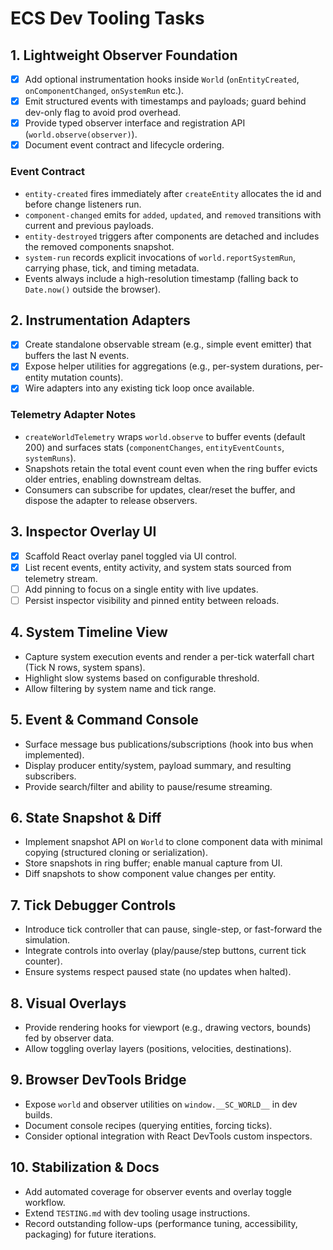 # ECS Dev Tooling Tasks

## 1. Lightweight Observer Foundation
- [x] Add optional instrumentation hooks inside `World` (`onEntityCreated`, `onComponentChanged`, `onSystemRun` etc.).
- [x] Emit structured events with timestamps and payloads; guard behind dev-only flag to avoid prod overhead.
- [x] Provide typed observer interface and registration API (`world.observe(observer)`).
- [x] Document event contract and lifecycle ordering.

### Event Contract
- `entity-created` fires immediately after `createEntity` allocates the id and before change listeners run.
- `component-changed` emits for `added`, `updated`, and `removed` transitions with current and previous payloads.
- `entity-destroyed` triggers after components are detached and includes the removed components snapshot.
- `system-run` records explicit invocations of `world.reportSystemRun`, carrying phase, tick, and timing metadata.
- Events always include a high-resolution timestamp (falling back to `Date.now()` outside the browser).

## 2. Instrumentation Adapters
- [x] Create standalone observable stream (e.g., simple event emitter) that buffers the last N events.
- [x] Expose helper utilities for aggregations (e.g., per-system durations, per-entity mutation counts).
- [x] Wire adapters into any existing tick loop once available.

### Telemetry Adapter Notes
- `createWorldTelemetry` wraps `world.observe` to buffer events (default 200) and surfaces stats (`componentChanges`, `entityEventCounts`, `systemRuns`).
- Snapshots retain the total event count even when the ring buffer evicts older entries, enabling downstream deltas.
- Consumers can subscribe for updates, clear/reset the buffer, and dispose the adapter to release observers.

## 3. Inspector Overlay UI
- [x] Scaffold React overlay panel toggled via UI control.
- [x] List recent events, entity activity, and system stats sourced from telemetry stream.
- [ ] Add pinning to focus on a single entity with live updates.
- [ ] Persist inspector visibility and pinned entity between reloads.

## 4. System Timeline View
- Capture system execution events and render a per-tick waterfall chart (Tick N rows, system spans).
- Highlight slow systems based on configurable threshold.
- Allow filtering by system name and tick range.

## 5. Event & Command Console
- Surface message bus publications/subscriptions (hook into bus when implemented).
- Display producer entity/system, payload summary, and resulting subscribers.
- Provide search/filter and ability to pause/resume streaming.

## 6. State Snapshot & Diff
- Implement snapshot API on `World` to clone component data with minimal copying (structured cloning or serialization).
- Store snapshots in ring buffer; enable manual capture from UI.
- Diff snapshots to show component value changes per entity.

## 7. Tick Debugger Controls
- Introduce tick controller that can pause, single-step, or fast-forward the simulation.
- Integrate controls into overlay (play/pause/step buttons, current tick counter).
- Ensure systems respect paused state (no updates when halted).

## 8. Visual Overlays
- Provide rendering hooks for viewport (e.g., drawing vectors, bounds) fed by observer data.
- Allow toggling overlay layers (positions, velocities, destinations).

## 9. Browser DevTools Bridge
- Expose `world` and observer utilities on `window.__SC_WORLD__` in dev builds.
- Document console recipes (querying entities, forcing ticks).
- Consider optional integration with React DevTools custom inspectors.

## 10. Stabilization & Docs
- Add automated coverage for observer events and overlay toggle workflow.
- Extend `TESTING.md` with dev tooling usage instructions.
- Record outstanding follow-ups (performance tuning, accessibility, packaging) for future iterations.
